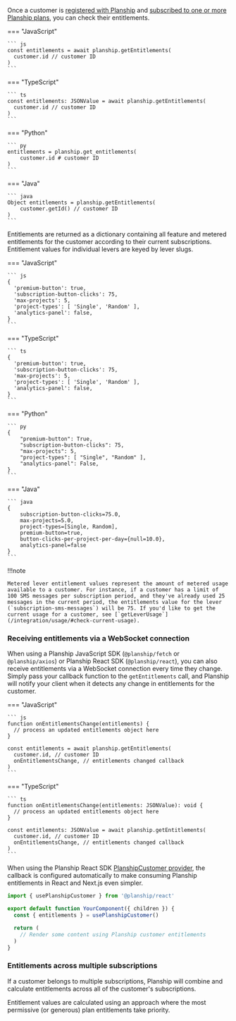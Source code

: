 Once a customer is [registered with Planship](/integration/customers) and [subscribed to one or more Planship plans](/integration/subscriptions), you can check their entitlements.

=== "JavaScript"

    ``` js
    const entitlements = await planship.getEntitlements(
      customer.id // customer ID
    )
    ```

=== "TypeScript"

    ``` ts
    const entitlements: JSONValue = await planship.getEntitlements(
      customer.id // customer ID
    )
    ```

=== "Python"

    ``` py
    entitlements = planship.get_entitlements(
        customer.id # customer ID
    )
    ```

=== "Java"

    ``` java
    Object entitlements = planship.getEntitlements(
        customer.getId() // customer ID
    )
    ```

Entitlements are returned as a dictionary containing all feature and metered entitlements for the customer according to their current subscriptions. Entitlement values for individual levers are keyed by lever slugs.


=== "JavaScript"

    ``` js
    {
      'premium-button': true,
      'subscription-button-clicks': 75,
      'max-projects': 5,
      'project-types': [ 'Single', 'Random' ],
      'analytics-panel': false,
    }
    ```

=== "TypeScript"

    ``` ts
    {
      'premium-button': true,
      'subscription-button-clicks': 75,
      'max-projects': 5,
      'project-types': [ 'Single', 'Random' ],
      'analytics-panel': false,
    }
    ```

=== "Python"

    ``` py
    {
        "premium-button": True,
        "subscription-button-clicks": 75,
        "max-projects": 5,
        "project-types": [ "Single", "Random" ],
        "analytics-panel": False,
    }
    ```

=== "Java"

    ``` java
    {
        subscription-button-clicks=75.0,
        max-projects=5.0,
        project-types=[Single, Random],
        premium-button=true,
        button-clicks-per-project-per-day={null=10.0},
        analytics-panel=false
    }
    ```

!!!note

    Metered lever entitlement values represent the amount of metered usage available to a customer. For instance, if a customer has a limit of 100 SMS messages per subscription period, and they've already used 25 messages in the current period, the entitlements value for the lever (`subscription-sms-messages`) will be 75. If you'd like to get the current usage for a customer, see [`getLeverUsage`](/integration/usage/#check-current-usage).

### Receiving entitlements via a WebSocket connection

When using a Planship JavaScript SDK (`@planship/fetch` or `@planship/axios`) or Planship React SDK (`@planship/react`), you can also receive entitlements via a WebSocket connection every time they change. Simply pass your callback function to the `getEntitlements` call, and Planship will notify your client when it detects any change in entitlements for the customer.

=== "JavaScript"

    ``` js
    function onEntitlementsChange(entitlements) {
      // process an updated entitlements object here
    }

    const entitlements = await planship.getEntitlements(
      customer.id, // customer ID
      onEntitlementsChange, // entitlements changed callback
    )
    ```

=== "TypeScript"

    ``` ts
    function onEntitlementsChange(entitlements: JSONValue): void {
      // process an updated entitlements object here
    }

    const entitlements: JSONValue = await planship.getEntitlements(
      customer.id, // customer ID
      onEntitlementsChange, // entitlements changed callback
    )
    ```

When using the Planship React SDK [PlanshipCustomer provider](https://github.com/planship/planship-react?tab=readme-ov-file#planshipcustomer-context-provider), the callback is configured automatically to make consuming Planship entitlements in React and Next.js even simpler.

```js
import { usePlanshipCustomer } from '@planship/react'

export default function YourComponent({ children }) {
  const { entitlements } = usePlanshipCustomer()

  return (
    // Render some content using Planship customer entitlements
  )
}
```

### Entitlements across multiple subscriptions

If a customer belongs to multiple subscriptions, Planship will combine and calculate entitlements across all of the customer's subscriptions.

Entitlement values are calculated using an approach where the most permissive (or generous) plan entitlements take priority.
